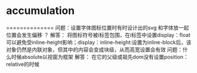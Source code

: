 # accumulation
==============
  问题：设置字体图标位置时有时设计出的svg 和字体放一起位置会发生偏移 ？
  解答： 将图标符号被i标签包围，在i标签中设置display：float 可以避免受inline-height影响；display：inline-height:设置为inline-block后，该对象仍然是内联对象，但其中的内容会变成块级，从而高宽设置会有效
  问题：什么时候absolute以视窗为框架
  解答： 在它的父级或祖先dom没有设置position：relative的时候
